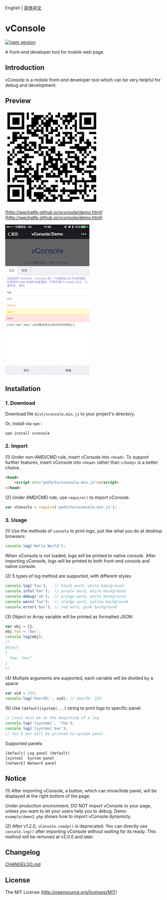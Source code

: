 English | [简体中文](./README_CN.md)

vConsole
==============================
[![npm version](https://badge.fury.io/js/vconsole.svg)](https://badge.fury.io/js/vconsole) 

A front-end developer tool for mobile web page.


## Introduction

vConsole is a mobile front-end developer tool which can be very helpful for debug and development.


## Preview

![](./example/snapshot/qrcode.png)

[http://wechatfe.github.io/vconsole/demo.html](http://wechatfe.github.io/vconsole/demo.html)

![](./example/snapshot/log_panel.png)


## Installation

### 1. Download

Download file `dist/vconsole.min.js` to your project's directory.

Or, install via `npm` :

```
npm install vconsole
```

### 2. Import

(1) Under non-AMD/CMD rule, insert vConsole into `<head>`. To support further features, insert vConsole into `<head>` rather than `</body>` is a better choice.

```html
<head>
	<script src="path/to/vconsole.min.js"></script>
</head>
```

(2) Under AMD/CMD rule, use `require()` to import vConsole.

```javascript
var vConsole = require('path/to/vconsole.min.js');
```


### 3. Usage

(1) Use the methods of `console` to print logs, just like what you do at desktop browsers:

```javascript
console.log('Hello World');
```

When vConsole is not loaded, logs will be printed to native console. After importing vConsole, logs will be printed to both front-end console and native console.


(2) 5 types of log method are supported, with different styles:

```javascript
console.log('foo');   // black word, white bakcground
console.info('bar');  // purple word, white background
console.debug('oh');  // orange word, white background
console.warn('foo');  // orange word, yellow background
console.error('bar'); // red word, pink background
```


(3) Object or Array variable will be printed as formatted JSON:

```javascript
var obj = {};
obj.foo = 'bar';
console.log(obj);
/*
Object
{
  foo: "bar"
}
*/
```


(4) Multiple arguments are supported, each variable will be divided by a space:

```javascript
var uid = 233;
console.log('UserID:', uid); // UserID: 233
```


(5) Use `[default|system|...]` string to print logs to specific panel:

```javascript
// [xxx] must be at the beginning of a log
console.log('[system]', 'foo');
console.log('[system] bar');
// foo & bar will be printed to system panel
```

Supported panels:

```
[default] Log panel (default)
[system]  System panel
[network] Network panel
```


## Notice

(1) After importing vConsole, a button, which can show/hide panel, will be displayed at the right bottom of the page.

Under production environment, DO NOT import vConsole to your page, unless you want to let your users help you to debug. Demo `example/demo2.php` shows how to import vConsole dynamicly.

(2) After v1.2.0, `vConsole.ready()` is deprecated. You can directly use `console.log()` after importing vConsole without waiting for its ready. This method will be removed at v2.0.0 and later.


## Changelog

[CHANGELOG.md](./CHANGELOG.md)


## License

The MIT License (http://opensource.org/licenses/MIT)

